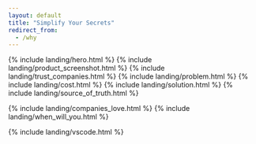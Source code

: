 ```yaml
---
layout: default
title: "Simplify Your Secrets"
redirect_from:
  - /why
---
```


{% include landing/hero.html %}
{% include landing/product_screenshot.html %}
{% include landing/trust_companies.html %}
{% include landing/problem.html %}
{% include landing/cost.html %}
{% include landing/solution.html %}
{% include landing/source_of_truth.html %}

{% include landing/companies_love.html %}
{% include landing/when_will_you.html %}

{% include landing/vscode.html %}
